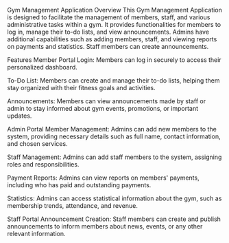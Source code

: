 Gym Management Application
Overview
This Gym Management Application is designed to facilitate the management of members, staff, and various administrative tasks within a gym. It provides functionalities for members to log in, manage their to-do lists, and view announcements. Admins have additional capabilities such as adding members, staff, and viewing reports on payments and statistics. Staff members can create announcements.

Features
Member Portal
Login: Members can log in securely to access their personalized dashboard.

To-Do List: Members can create and manage their to-do lists, helping them stay organized with their fitness goals and activities.

Announcements: Members can view announcements made by staff or admin to stay informed about gym events, promotions, or important updates.

Admin Portal
Member Management: Admins can add new members to the system, providing necessary details such as full name, contact information, and chosen services.

Staff Management: Admins can add staff members to the system, assigning roles and responsibilities.

Payment Reports: Admins can view reports on members' payments, including who has paid and outstanding payments.

Statistics: Admins can access statistical information about the gym, such as membership trends, attendance, and revenue.

Staff Portal
Announcement Creation: Staff members can create and publish announcements to inform members about news, events, or any other relevant information.

